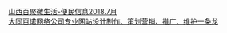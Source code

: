   
[山西百聚微生活-便民信息2018.7月](http://www.dianyue.me/archives/727/v1f2rntf7sd6yq5n/)  
[大同百诺网络公司专业网站设计制作、策划营销、推广、维护一条龙](http://www.dianyue.me/archives/727/6t49kndtyv5toa5b/)